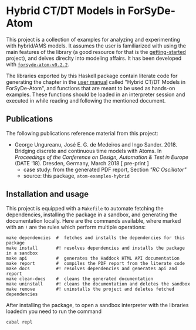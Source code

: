 # Hybrid CT/DT Models in ForSyDe-Atom

This project is a collection of examples for analyzing and experimenting with hybrid/AMS models. It assumes the user is familiarized with using the main features of the library (a good resource for that is the [getting-started](../getting-started) project), and delves direclty into modeling affairs. It has been developed with [`forsyde-atom-v0.2.2`](https://github.com/forsyde/forsyde-atom/releases/tag/0.2.2).

The libraries exported by this Haskell package contain literate code for generating the chapter in the [user manual](../manual.pdf) called "Hybrid CT/DT Models in ForSyDe-Atom", and functions that are meant to be used as hands-on examples. These functions should be loaded in an interpreter session and executed in while reading and following the mentioned document.

## Publications

The following publications reference material from this project: 

 * George Ungureanu, José E. G. de Medeiros and Ingo Sander. 2018. Bridging discrete and continuous time models with Atoms. In _Proceedings of the Conference on Design, Automation & Test in Europe_ (DATE '18). Dresden, Germany, March 2018 [ pre-print ]
   - case study: from the generated PDF report, Section _"RC Oscillator"_
   - source: this package, `atom-examples-hybrid`

## Installation and usage

This project is equipped with a `Makefile` to automate fetching the dependencies, installing the package in a sandbox, and generating the documentation locally. Here are the commands available, where marked with an `!` are the rules which perform multiple operations:

    make dependencies  #  fetches and installs the dependencies for this package
	make install       #! resolves dependencies and installs the package in a sandbox
	make api           #  generates the Haddock HTML API documentation
	make report        #  compiles the PDF report from the literate code
	make docs          #! resolves dependencies and generates api and report
	make clean-docs    #  cleans the generated documentation 
	make uninstall     #! cleans the documentation and deletes the sandbox
	make remove        #! uninstalls the project and deletes fetched dependencies

After installing the package, to open a sandbox interpreter with the libraries loadedm you need to run the command

    cabal repl
